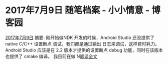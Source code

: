 
# 2017年7月9日 随笔档案 - 小小情意 - 博客园






[2017年7月9日](https://www.cnblogs.com/xiaoxiaoqingyi/archive/2017/07/09.html)
摘要: 刚开始做NDK 开发的时候，Android Studio 还没提供了 native C/C++ 设置断点 调试，我们都是通过输出 日志来调试，这样费时耗力。Android Studio 应该是在 2.2 版本才提供的设置断点 debug 功能，同时在该版本也提供了 cmake 编译。 我目前在做 N[阅读全文](https://www.cnblogs.com/xiaoxiaoqingyi/p/7143536.html)

